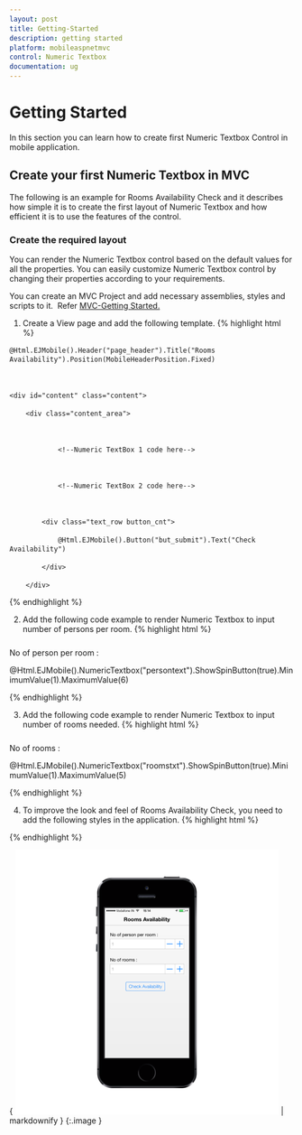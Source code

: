 ```yaml
---
layout: post
title: Getting-Started
description: getting started 
platform: mobileaspnetmvc
control: Numeric Textbox
documentation: ug
---
```


# Getting Started 

In this section you can learn how to create first Numeric Textbox Control in mobile application.

## Create your first Numeric Textbox in MVC

The following is an example for Rooms Availability Check and it describes how simple it is to create the first layout of Numeric Textbox and how efficient it is to use the features of the control.

### Create the required layout

You can render the Numeric Textbox control based on the default values for all the properties. You can easily customize Numeric Textbox control by changing their properties according to your requirements.

You can create an MVC Project and add necessary assemblies, styles and scripts to it.  Refer [MVC-Getting Started.](http://help.syncfusion.com/ug/js/Documents/gettingstartedwithmv.htm)

1. Create a View page and add the following template.
{% highlight html %}




 <!--Page Header-->

    @Html.EJMobile().Header("page_header").Title("Rooms Availability").Position(MobileHeaderPosition.Fixed)



    <div id="content" class="content">

        <div class="content_area">



                <!--Numeric TextBox 1 code here-->



                <!--Numeric TextBox 2 code here-->



            <div class="text_row button_cnt">

                @Html.EJMobile().Button("but_submit").Text("Check Availability")                        

            </div>

        </div>

</div>    





{% endhighlight %}

2. Add the following code example to render Numeric Textbox to input number of persons per room.
{% highlight html %}




<!--Numeric TextBox 1 code-->



<div class="text_row">



   <label>No of person per room :</label>

  @Html.EJMobile().NumericTextbox("persontext").ShowSpinButton(true).MinimumValue(1).MaximumValue(6)



</div>





{% endhighlight %}

3. Add the following code example to render Numeric Textbox to input number of rooms needed.
{% highlight html %}




<!--Numeric TextBox 2 code-->



<div class="text_row">



   <label>No of rooms :</label>



   @Html.EJMobile().NumericTextbox("roomstxt").ShowSpinButton(true).MinimumValue(1).MaximumValue(5)



</div>





{% endhighlight %}

4. To improve the look and feel of Rooms Availability Check, you need to add the following styles in the application.
{% highlight html %}




<style>

        .content_area {

            margin-top: 45px;

            padding: 20px;

        }



        .content {

            max-width: 480px;

            margin: 0 auto;

        }



        .text_row {

            margin-top: 25px;

        }



        .button_cnt {

            width: 160px;

            margin-left: auto;

            margin-right: auto;

        }

</style>





{% endhighlight %}

{ ![C:/Users/sridhar.SYNCLAPN3965/Downloads/mockup/IMG_0539_iphone5s_spacegrey_portrait.png](Getting-Started_images/Getting-Started_img1.png) | markdownify }
{:.image }


